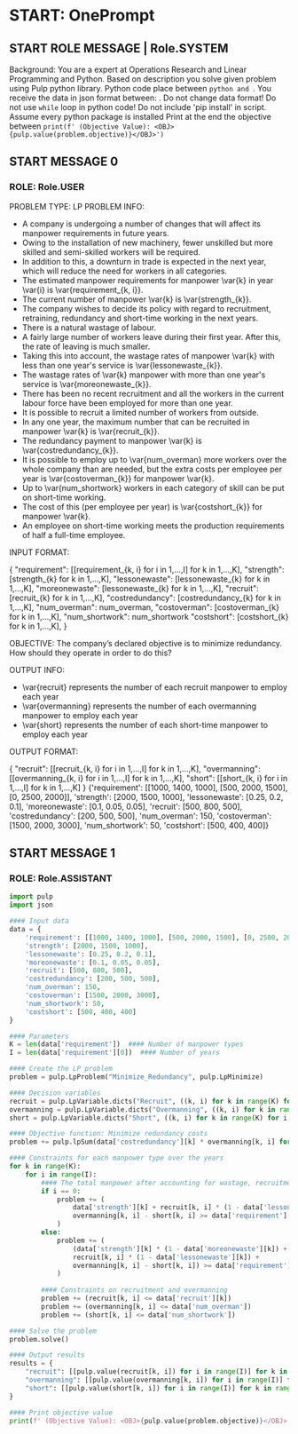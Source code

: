 # START: OnePrompt 
## START ROLE MESSAGE | Role.SYSTEM 
Background: You are a expert at Operations Research and Linear Programming and Python. Based on description you solve given problem using Pulp python library. Python code place between ```python and ```. You receive the data in json format between: <DATA></DATA>. Do not change data format! Do not use `while` loop in python code! Do not include 'pip install' in script. Assume every python package is installed Print at the end the objective between <OBJ></OBJ> `print(f' (Objective Value): <OBJ>{pulp.value(problem.objective)}</OBJ>')`  
## START MESSAGE 0 
### ROLE: Role.USER
<DESCRIPTION>
PROBLEM TYPE: LP
PROBLEM INFO:

- A company is undergoing a number of changes that will affect its manpower requirements in future years. 
- Owing to the installation of new machinery, fewer unskilled but more skilled and semi-skilled workers will be required. 
- In addition to this, a downturn in trade is expected in the next year, which will reduce the need for workers in all categories.
- The estimated manpower requirements for manpower \var{k} in year \var{i} is \var{requirement_{k, i}}.
- The current number of manpower \var{k} is \var{strength_{k}}.
- The company wishes to decide its policy with regard to recruitment, retraining, redundancy and short-time working in the next years.
- There is a natural wastage of labour. 
- A fairly large number of workers leave during their first year. After this, the rate of leaving is much smaller. 
- Taking this into account, the wastage rates of manpower \var{k} with less than one year's service is \var{lessonewaste_{k}}.
- The wastage rates of \var{k} manpower with more than one year's service is \var{moreonewaste_{k}}.
- There has been no recent recruitment and all the workers in the current labour force have been employed for more than one year.
- It is possible to recruit a limited number of workers from outside. 
- In any one year, the maximum number that can be recruited in manpower \var{k} is \var{recruit_{k}}.
- The redundancy payment to manpower \var{k} is \var{costredundancy_{k}}.
- It is possible to employ up to \var{num_overman} more workers over the whole company than are needed, but the extra costs per employee per year is \var{costoverman_{k}} for manpower \var{k}.
- Up to \var{num_shortwork} workers in each category of skill can be put on short-time working. 
- The cost of this (per employee per year) is \var{costshort_{k}} for manpower \var{k}.
- An employee on short-time working meets the production requirements of half a full-time employee.


INPUT FORMAT:

{
    "requirement": [[requirement_{k, i} for i in 1,...,I] for k in 1,...,K],
    "strength": [strength_{k} for k in 1,...,K],
    "lessonewaste": [lessonewaste_{k} for k in 1,...,K],
    "moreonewaste": [lessonewaste_{k} for k in 1,...,K],
    "recruit": [recruit_{k} for k in 1,...,K],
    "costredundancy": [costredundancy_{k} for k in 1,...,K],
    "num_overman": num_overman,
    "costoverman": [costoverman_{k} for k in 1,...,K],
    "num_shortwork": num_shortwork
    "costshort": [costshort_{k} for k in 1,...,K],
}


OBJECTIVE: The company’s declared objective is to minimize redundancy. How should they operate in order to do this?

OUTPUT INFO:

- \var{recruit} represents the number of each recruit manpower to employ each year
- \var{overmanning} represents the number of each overmanning manpower to employ each year
- \var{short} represents the number of each short-time manpower to employ each year

OUTPUT FORMAT:

{
    "recruit": [[recruit_{k, i} for i in 1,...,I] for k in 1,...,K],
    "overmanning": [[overmanning_{k, i} for i in 1,...,I] for k in 1,...,K],
    "short": [[short_{k, i} for i in 1,...,I] for k in 1,...,K]
}
</DESCRIPTION>
<DATA>
{'requirement': [[1000, 1400, 1000], [500, 2000, 1500], [0, 2500, 2000]], 'strength': [2000, 1500, 1000], 'lessonewaste': [0.25, 0.2, 0.1], 'moreonewaste': [0.1, 0.05, 0.05], 'recruit': [500, 800, 500], 'costredundancy': [200, 500, 500], 'num_overman': 150, 'costoverman': [1500, 2000, 3000], 'num_shortwork': 50, 'costshort': [500, 400, 400]}</DATA>


## START MESSAGE 1 
### ROLE: Role.ASSISTANT
```python
import pulp
import json

#### Input data
data = {
    'requirement': [[1000, 1400, 1000], [500, 2000, 1500], [0, 2500, 2000]],
    'strength': [2000, 1500, 1000],
    'lessonewaste': [0.25, 0.2, 0.1],
    'moreonewaste': [0.1, 0.05, 0.05],
    'recruit': [500, 800, 500],
    'costredundancy': [200, 500, 500],
    'num_overman': 150,
    'costoverman': [1500, 2000, 3000],
    'num_shortwork': 50,
    'costshort': [500, 400, 400]
}

#### Parameters
K = len(data['requirement'])  #### Number of manpower types
I = len(data['requirement'][0])  #### Number of years

#### Create the LP problem
problem = pulp.LpProblem("Minimize_Redundancy", pulp.LpMinimize)

#### Decision variables
recruit = pulp.LpVariable.dicts("Recruit", ((k, i) for k in range(K) for i in range(I)), lowBound=0)
overmanning = pulp.LpVariable.dicts("Overmanning", ((k, i) for k in range(K) for i in range(I)), lowBound=0)
short = pulp.LpVariable.dicts("Short", ((k, i) for k in range(K) for i in range(I)), lowBound=0)

#### Objective function: Minimize redundancy costs
problem += pulp.lpSum(data['costredundancy'][k] * overmanning[k, i] for k in range(K) for i in range(I))

#### Constraints for each manpower type over the years
for k in range(K):
    for i in range(I):
        #### The total manpower after accounting for wastage, recruitment, overmanning, and short-time working
        if i == 0:
            problem += (
                data['strength'][k] + recruit[k, i] * (1 - data['lessonewaste'][k]) +
                overmanning[k, i] - short[k, i] >= data['requirement'][k][i]
            )
        else:
            problem += (
                (data['strength'][k] * (1 - data['moreonewaste'][k]) + 
                recruit[k, i] * (1 - data['lessonewaste'][k]) +
                overmanning[k, i] - short[k, i]) >= data['requirement'][k][i]
            )
        
        #### Constraints on recruitment and overmanning
        problem += (recruit[k, i] <= data['recruit'][k])
        problem += (overmanning[k, i] <= data['num_overman'])
        problem += (short[k, i] <= data['num_shortwork'])

#### Solve the problem
problem.solve()

#### Output results
results = {
    "recruit": [[pulp.value(recruit[k, i]) for i in range(I)] for k in range(K)],
    "overmanning": [[pulp.value(overmanning[k, i]) for i in range(I)] for k in range(K)],
    "short": [[pulp.value(short[k, i]) for i in range(I)] for k in range(K)]
}

#### Print objective value
print(f' (Objective Value): <OBJ>{pulp.value(problem.objective)}</OBJ>')
```

